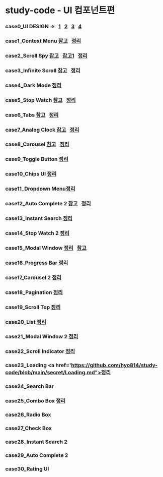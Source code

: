 # study-code - UI 컴포넌트편
### case0_UI DESIGN => &nbsp; <a href='https://react.semantic-ui.com/augmentation'>1</a> &nbsp; <a href='https://react-bootstrap.github.io/components/alerts/'>2</a> &nbsp; <a href='https://material-ui.com/getting-started/installation/'>3</a> &nbsp; <a href='https://ant.design/components/overview/'>4</a>
### case1_Context Menu <a href='https://github.com/mannue/study/tree/css/fastCampus/secretCode/case1_context_menu'>참고</a> &nbsp; <a href='https://github.com/hyo814/study-code/blob/main/secret/ContextMenu.md'>정리</a>
### case2_Scroll Spy <a href='https://github.com/mannue/study/blob/css/fastCampus/secretCode/case2_scroll_spy/memo.md'>참고</a> &nbsp; <a href='https://codesandbox.io/s/github/leighhalliday/demo-infinite-scroll/tree/master/?file=/src/WithContext.js'>참고1</a> &nbsp; <a href="https://github.com/hyo814/study-code/blob/main/secret/ScrollSpy.md">정리</a>
### case3_Infinite Scroll <a href='https://github.com/mannue/study/blob/css/fastCampus/secretCode/case3_InfiniteScroll/memo.md'>참고</a> &nbsp; <a href="https://github.com/hyo814/study-code/blob/main/secret/InfinityScroll.md">정리</a>
### case4_Dark Mode <a href='https://github.com/hyo814/study-code/blob/main/secret/Darkmode.md'>정리</a>
### case5_Stop Watch <a href='https://www.notion.so/case-5-02a54e58c9894ca6ac576282853cde1d'>참고</a> &nbsp; <a href="https://github.com/hyo814/study-code/blob/main/secret/StopWatch.md">정리</a>
### case6_Tabs <a href='https://www.notion.so/Case6-Tabs-5662b3ab5ce54aacb96a0172097ef2c0'>참고</a> &nbsp; <a href="https://github.com/hyo814/study-code/blob/main/secret/Tab.md">정리</a>
### case7_Analog Clock <a href="https://github.com/mannue/study/blob/css/fastCampus/secretCode/case7_analog_clock/memo.md">참고</a> &nbsp;  <a href='https://github.com/hyo814/study-code/blob/main/secret/Analog_Clock.md'>정리</a>
### case8_Carousel <a href="https://github.com/hsw0905/study/tree/main/javascript/carousel">참고</a> &nbsp; <a href="https://github.com/hyo814/study-code/blob/main/secret/Carousel.md">정리</a>
### case9_Toggle Button <a href='https://github.com/hyo814/study-code/blob/main/secret/Togglebutton.md'>정리</a>
### case10_Chips UI <a href="https://github.com/hyo814/study-code/blob/main/secret/Chips_UI.md">정리</a>
### case11_Dropdown Menu<a href="https://github.com/hyo814/study-code/blob/main/secret/DropDownMenu.md">정리</a>
### case12_Auto Complete 2 <a href='https://github.com/mannue/study/blob/css/fastCampus/secretCode/case12_auto_complete/memo.md'>참고</a> &nbsp; <a href='https://github.com/hyo814/study-code/blob/main/secret/AutoComplete2.md'>정리</a>
### case13_Instant Search <a href='https://github.com/hyo814/study-code/edit/main/secret/Instant_Search.md'>정리</a>
### case14_Stop Watch 2 <a href="https://github.com/hyo814/study-code/blob/main/secret/StopWatch2.md"> 정리 </a>
### case15_Modal Window <a href='https://github.com/hyo814/study-code/blob/main/secret/Modal.md'>정리</a> &nbsp; <a href="https://github.com/mannue/study/blob/css/fastCampus/secretCode/case15_modal_window/memo.md">참고</a>
### case16_Progress Bar <a href='https://github.com/hyo814/study-code/blob/main/secret/ProgressBar.md'>정리</a>
### case17_Carousel 2 <a href="https://github.com/hyo814/study-code/blob/main/secret/Carousel2.md">정리</a>
### case18_Pagination <a href='https://github.com/hyo814/study-code/blob/main/secret/Pagination.md'>정리</a>
### case19_Scroll Top <a href='https://github.com/hyo814/study-code/blob/main/secret/Scrolltop.md'>정리</a>
### case20_List <a href="https://github.com/hyo814/study-code/blob/main/secret/List.md">정리</a>
### case21_Modal Window 2 <a href='https://github.com/hyo814/study-code/blob/main/secret/Modal2.md'>정리</a>
### case22_Scroll Indicator <a href='https://github.com/hyo814/study-code/blob/main/secret/ScrollIndicator.md'>정리</a>
### case23_Loading <a href='https://github.com/hyo814/study-code/blob/main/secret/Loading.md">정리</a>
### case24_Search Bar
### case25_Combo Box <a href="https://github.com/hyo814/study-code/blob/main/secret/ComboBox.md">정리</a>
### case26_Radio Box
### case27_Check Box
### case28_Instant Search 2
### case29_Auto Complete 2
### case30_Rating UI
